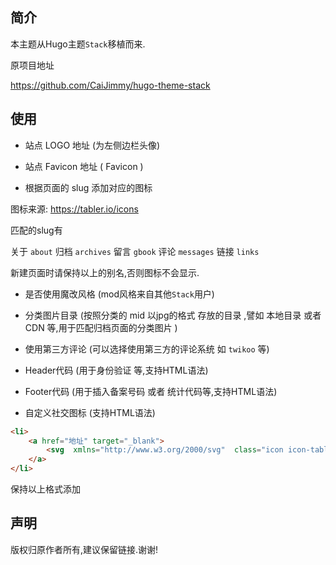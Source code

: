 ## 简介

本主题从Hugo主题`Stack`移植而来.

原项目地址

https://github.com/CaiJimmy/hugo-theme-stack

## 使用

- 站点 LOGO 地址 (为左侧边栏头像)

- 站点 Favicon 地址 ( Favicon )

- 根据页面的 slug  添加对应的图标

图标来源:
 https://tabler.io/icons

匹配的slug有 

关于 `about` 
归档 `archives` 
留言 `gbook` 
评论 `messages` 
链接 `links` 

新建页面时请保持以上的别名,否则图标不会显示.


- 是否使用魔改风格 (mod风格来自其他`Stack`用户)

- 分类图片目录 (按照分类的 mid 以jpg的格式 存放的目录 ,譬如 本地目录 或者 CDN 等,用于匹配归档页面的分类图片 )

- 使用第三方评论 (可以选择使用第三方的评论系统 如 `twikoo` 等)

- Header代码 (用于身份验证 等,支持HTML语法)

- Footer代码 (用于插入备案号码 或者 统计代码等,支持HTML语法)

- 自定义社交图标 (支持HTML语法)

```html
<li>
    <a href="地址" target="_blank">
        <svg  xmlns="http://www.w3.org/2000/svg"  class="icon icon-tabler icon-tabler-brand-twitter" width="24"  height="24"  viewBox="0 0 24 24"  fill="none"  stroke="currentColor"  stroke-width="2"  stroke-linecap="round"  stroke-linejoin="round"  class="icon icon-tabler icons-tabler-outline icon-tabler-brand-instagram"><path stroke="none" d="M0 0h24v24H0z" fill="none"/><path d="M4 8a4 4 0 0 1 4 -4h8a4 4 0 0 1 4 4v8a4 4 0 0 1 -4 4h-8a4 4 0 0 1 -4 -4z" /><path d="M9 12a3 3 0 1 0 6 0a3 3 0 0 0 -6 0" /><path d="M16.5 7.5v.01" /></svg>
    </a>
</li>
```
保持以上格式添加

## 声明

版权归原作者所有,建议保留链接.谢谢!